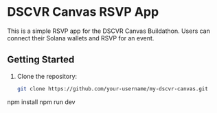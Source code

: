 # DSCVR Canvas RSVP App

This is a simple RSVP app for the DSCVR Canvas Buildathon. Users can connect their Solana wallets and RSVP for an event.

## Getting Started

1. Clone the repository:
   ```bash
   git clone https://github.com/your-username/my-dscvr-canvas.git
   
npm install
npm run dev
